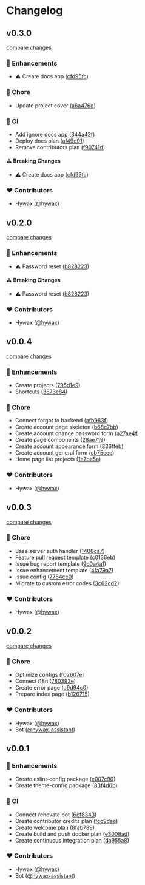 # Changelog


## v0.3.0

[compare changes](https://github.com/hywax/shorter/compare/v0.2.0...v0.3.0)

### 🚀 Enhancements

- ⚠️  Create docs app ([cfd95fc](https://github.com/hywax/shorter/commit/cfd95fc))

### 🏡 Chore

- Update project cover ([a6a476d](https://github.com/hywax/shorter/commit/a6a476d))

### 🤖 CI

- Add ignore docs app ([344a42f](https://github.com/hywax/shorter/commit/344a42f))
- Deploy docs plan ([af49e91](https://github.com/hywax/shorter/commit/af49e91))
- Remove contributors plan ([f90741d](https://github.com/hywax/shorter/commit/f90741d))

#### ⚠️ Breaking Changes

- ⚠️  Create docs app ([cfd95fc](https://github.com/hywax/shorter/commit/cfd95fc))

### ❤️ Contributors

- Hywax ([@hywax](http://github.com/hywax))

## v0.2.0

[compare changes](https://github.com/hywax/shorter/compare/v0.1.0...v0.2.0)

### 🚀 Enhancements

- ⚠️  Password reset ([b828223](https://github.com/hywax/shorter/commit/b828223))

#### ⚠️ Breaking Changes

- ⚠️  Password reset ([b828223](https://github.com/hywax/shorter/commit/b828223))

### ❤️ Contributors

- Hywax ([@hywax](http://github.com/hywax))

## v0.0.4

[compare changes](https://github.com/hywax/shorter/compare/v0.0.3...v0.0.4)

### 🚀 Enhancements

- Create projects ([795d1e9](https://github.com/hywax/shorter/commit/795d1e9))
- Shortcuts ([3873e84](https://github.com/hywax/shorter/commit/3873e84))

### 🏡 Chore

- Connect forgot to backend ([afb983f](https://github.com/hywax/shorter/commit/afb983f))
- Create account page skeleton ([b68c7bb](https://github.com/hywax/shorter/commit/b68c7bb))
- Create account change password form ([a27ae4f](https://github.com/hywax/shorter/commit/a27ae4f))
- Create page components ([28ae719](https://github.com/hywax/shorter/commit/28ae719))
- Create account appearance form ([836ffeb](https://github.com/hywax/shorter/commit/836ffeb))
- Create account general form ([cb75eec](https://github.com/hywax/shorter/commit/cb75eec))
- Home page list projects ([1e7be5a](https://github.com/hywax/shorter/commit/1e7be5a))

### ❤️ Contributors

- Hywax ([@hywax](http://github.com/hywax))

## v0.0.3

[compare changes](https://github.com/hywax/shorter/compare/v0.0.2...v0.0.3)

### 🏡 Chore

- Base server auth handler ([1400ca7](https://github.com/hywax/shorter/commit/1400ca7))
- Feature pull request template ([c0136eb](https://github.com/hywax/shorter/commit/c0136eb))
- Issue bug report template ([9c0a4a1](https://github.com/hywax/shorter/commit/9c0a4a1))
- Issue enhancement template ([4fa79a7](https://github.com/hywax/shorter/commit/4fa79a7))
- Issue config ([7764ce0](https://github.com/hywax/shorter/commit/7764ce0))
- Migrate to custom error codes ([3c62cd2](https://github.com/hywax/shorter/commit/3c62cd2))

### ❤️ Contributors

- Hywax ([@hywax](http://github.com/hywax))

## v0.0.2

[compare changes](https://github.com/hywax/shorter/compare/v0.0.1...v0.0.2)

### 🏡 Chore

- Optimize configs ([f02607e](https://github.com/hywax/shorter/commit/f02607e))
- Connect i18n ([780393e](https://github.com/hywax/shorter/commit/780393e))
- Create error page ([d9d94c0](https://github.com/hywax/shorter/commit/d9d94c0))
- Prepare index page ([b126715](https://github.com/hywax/shorter/commit/b126715))

### ❤️ Contributors

- Hywax ([@hywax](http://github.com/hywax))
- Bot ([@hywax-assistant](http://github.com/hywax-assistant))

## v0.0.1


### 🚀 Enhancements

- Create eslint-config package ([e007c90](https://github.com/hywax/shorter/commit/e007c90))
- Create theme-config package ([83f4d0b](https://github.com/hywax/shorter/commit/83f4d0b))

### 🤖 CI

- Connect renovate bot ([6cf8343](https://github.com/hywax/shorter/commit/6cf8343))
- Create contributor credits plan ([fcc9dae](https://github.com/hywax/shorter/commit/fcc9dae))
- Create welcome plan ([8fab789](https://github.com/hywax/shorter/commit/8fab789))
- Create build and push docker plan ([e3008ad](https://github.com/hywax/shorter/commit/e3008ad))
- Create continuous integration plan ([da955a8](https://github.com/hywax/shorter/commit/da955a8))

### ❤️ Contributors

- Hywax ([@hywax](http://github.com/hywax))
- Bot ([@hywax-assistant](http://github.com/hywax-assistant))

